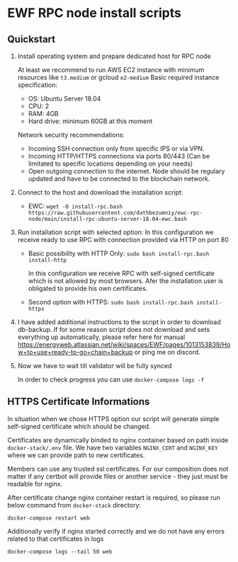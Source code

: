 # EWF RPC node install scripts

## Quickstart

1. Install operating system and prepare dedicated host for RPC node

    At least we recommend to run AWS EC2 instance with minimum resources like `t3.medium` or gcloud `e2-medium`
    Basic required instance specification:
      - OS: Ubuntu Server 18.04
      - CPU: 2
      - RAM: 4GB
      - Hard drive: minimum 60GB at this moment

    Network security recommendations:
      - Incoming SSH connection only from specific IPS or via VPN.
      - Incoming HTTP/HTTPS connections via ports 80/443 (Can be limitated to specific locations depending on your needs)
      - Open outgoing connection to the internet. Node should be regulary updated and have to be connected to the blockchain network.

2. Connect to the host and download the installation script:
    
    - EWC: `wget -O install-rpc.bash https://raw.githubusercontent.com/dathbezumniy/ewc-rpc-node/main/install-rpc-ubuntu-server-18.04-ewc.bash`

3. Run installation script with selected option:
      In this configuration we receive ready to use RPC with connection provided via HTTP on port 80
    - Basic possibility with HTTP Only: `sudo bash install-rpc.bash install-http`

      In this configuration we receive RPC with self-signed certificate which is not allowed by most browsers.
      Afer the installation user is obligated to provide his own certificates.
    - Second option with HTTPS: `sudo bash install-rpc.bash install-https`

4. I have added additional instructions to the script in order to download db-backup.
    If for some reason script does not download and sets everything up automatically, please refer here for manual https://energyweb.atlassian.net/wiki/spaces/EWF/pages/1013153839/How+to+use+ready-to-go+chain+backup or ping me on discord.

5. Now we have to wait till validator will be fully synced

    In order to check progress you can use `docker-compose logs -f`

## HTTPS Certificate Informations

In situation when we chose HTTPS option our script will generate simple self-signed certificate which should be changed.

Certificates are dynamically binded to nginx container based on path inside `docker-stack/.env` file. We have two variables `NGINX_CERT` and `NGINX_KEY` where we can provide path to new certificates.

Members can use any trusted ssl certificates. For our composition does not matter if any certbot will provide files or another service - they just must be readable for nginx.

After certificate change nginx container restart is required, so please run below command from `docker-stack` directory:

`docker-compose restart web`

Additionally verify if nginx started correctly and we do not have any errors related to that certificates in logs

`docker-compose logs --tail 50 web`
